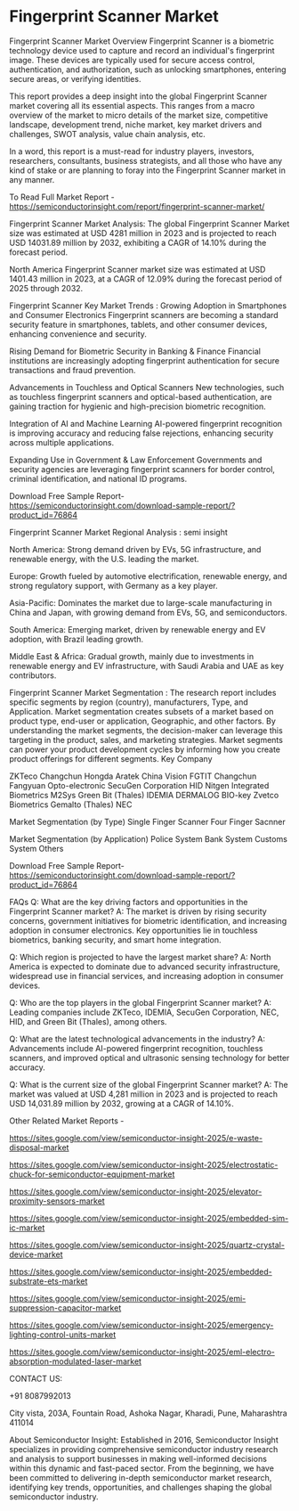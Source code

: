 <h1>Fingerprint Scanner Market</h1>
Fingerprint Scanner Market Overview
Fingerprint Scanner is a biometric technology device used to capture and record an individual's fingerprint image. These devices are typically used for secure access control, authentication, and authorization, such as unlocking smartphones, entering secure areas, or verifying identities.

This report provides a deep insight into the global Fingerprint Scanner market covering all its essential aspects. This ranges from a macro overview of the market to micro details of the market size, competitive landscape, development trend, niche market, key market drivers and challenges, SWOT analysis, value chain analysis, etc.

In a word, this report is a must-read for industry players, investors, researchers, consultants, business strategists, and all those who have any kind of stake or are planning to foray into the Fingerprint Scanner market in any manner.

To Read Full Market Report -
https://semiconductorinsight.com/report/fingerprint-scanner-market/

Fingerprint Scanner Market Analysis:
The global Fingerprint Scanner Market size was estimated at USD 4281 million in 2023 and is projected to reach USD 14031.89 million by 2032, exhibiting a CAGR of 14.10% during the forecast period.

North America Fingerprint Scanner market size was estimated at USD 1401.43 million in 2023, at a CAGR of 12.09% during the forecast period of 2025 through 2032.

Fingerprint Scanner Key Market Trends :
Growing Adoption in Smartphones and Consumer Electronics
Fingerprint scanners are becoming a standard security feature in smartphones, tablets, and other consumer devices, enhancing convenience and security.

Rising Demand for Biometric Security in Banking & Finance
Financial institutions are increasingly adopting fingerprint authentication for secure transactions and fraud prevention.

Advancements in Touchless and Optical Scanners
New technologies, such as touchless fingerprint scanners and optical-based authentication, are gaining traction for hygienic and high-precision biometric recognition.

Integration of AI and Machine Learning
AI-powered fingerprint recognition is improving accuracy and reducing false rejections, enhancing security across multiple applications.

Expanding Use in Government & Law Enforcement
Governments and security agencies are leveraging fingerprint scanners for border control, criminal identification, and national ID programs.

Download Free Sample Report-
https://semiconductorinsight.com/download-sample-report/?product_id=76864

Fingerprint Scanner Market Regional Analysis :
semi insight

North America:
Strong demand driven by EVs, 5G infrastructure, and renewable energy, with the U.S. leading the market.

Europe:
Growth fueled by automotive electrification, renewable energy, and strong regulatory support, with Germany as a key player.

Asia-Pacific:
Dominates the market due to large-scale manufacturing in China and Japan, with growing demand from EVs, 5G, and semiconductors.

South America:
Emerging market, driven by renewable energy and EV adoption, with Brazil leading growth.

Middle East & Africa:
Gradual growth, mainly due to investments in renewable energy and EV infrastructure, with Saudi Arabia and UAE as key contributors.

Fingerprint Scanner Market Segmentation :
The research report includes specific segments by region (country), manufacturers, Type, and Application. Market segmentation creates subsets of a market based on product type, end-user or application, Geographic, and other factors. By understanding the market segments, the decision-maker can leverage this targeting in the product, sales, and marketing strategies. Market segments can power your product development cycles by informing how you create product offerings for different segments.
Key Company

ZKTeco
Changchun Hongda
Aratek
China Vision
FGTIT
Changchun Fangyuan Opto-electronic
SecuGen Corporation
HID
Nitgen
Integrated Biometrics
M2Sys
Green Bit (Thales)
IDEMIA
DERMALOG
BIO-key
Zvetco Biometrics
Gemalto (Thales)
NEC

Market Segmentation (by Type)
Single Finger Scanner
Four Finger Sacnner

Market Segmentation (by Application)
Police System
Bank System
Customs System
Others

Download Free Sample Report-
https://semiconductorinsight.com/download-sample-report/?product_id=76864

FAQs
Q: What are the key driving factors and opportunities in the Fingerprint Scanner market?
A: The market is driven by rising security concerns, government initiatives for biometric identification, and increasing adoption in consumer electronics. Key opportunities lie in touchless biometrics, banking security, and smart home integration.

Q: Which region is projected to have the largest market share?
A: North America is expected to dominate due to advanced security infrastructure, widespread use in financial services, and increasing adoption in consumer devices.

Q: Who are the top players in the global Fingerprint Scanner market?
A: Leading companies include ZKTeco, IDEMIA, SecuGen Corporation, NEC, HID, and Green Bit (Thales), among others.

Q: What are the latest technological advancements in the industry?
A: Advancements include AI-powered fingerprint recognition, touchless scanners, and improved optical and ultrasonic sensing technology for better accuracy.

Q: What is the current size of the global Fingerprint Scanner market?
A: The market was valued at USD 4,281 million in 2023 and is projected to reach USD 14,031.89 million by 2032, growing at a CAGR of 14.10%.

Other Related Market Reports -

https://sites.google.com/view/semiconductor-insight-2025/e-waste-disposal-market

https://sites.google.com/view/semiconductor-insight-2025/electrostatic-chuck-for-semiconductor-equipment-market

https://sites.google.com/view/semiconductor-insight-2025/elevator-proximity-sensors-market

https://sites.google.com/view/semiconductor-insight-2025/embedded-sim-ic-market

https://sites.google.com/view/semiconductor-insight-2025/quartz-crystal-device-market

https://sites.google.com/view/semiconductor-insight-2025/embedded-substrate-ets-market

https://sites.google.com/view/semiconductor-insight-2025/emi-suppression-capacitor-market

https://sites.google.com/view/semiconductor-insight-2025/emergency-lighting-control-units-market

https://sites.google.com/view/semiconductor-insight-2025/eml-electro-absorption-modulated-laser-market

CONTACT US:

+91 8087992013

City vista, 203A, Fountain Road, Ashoka Nagar, Kharadi, Pune, Maharashtra 411014

About Semiconductor Insight:
Established in 2016, Semiconductor Insight specializes in providing comprehensive semiconductor industry research and analysis to support businesses in making well-informed decisions within this dynamic and fast-paced sector. From the beginning, we have been committed to delivering in-depth semiconductor market research, identifying key trends, opportunities, and challenges shaping the global semiconductor industry.
